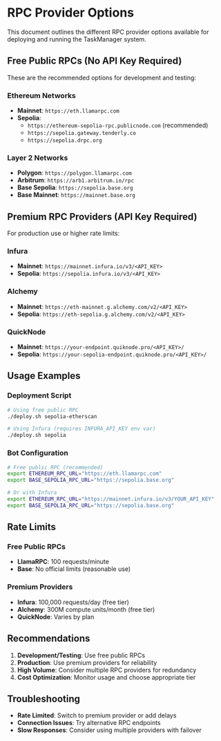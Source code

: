 # RPC Provider Options

This document outlines the different RPC provider options available for deploying and running the TaskManager system.

## Free Public RPCs (No API Key Required)

These are the recommended options for development and testing:

### Ethereum Networks
- **Mainnet**: `https://eth.llamarpc.com`
- **Sepolia**: 
  - `https://ethereum-sepolia-rpc.publicnode.com` (recommended)
  - `https://sepolia.gateway.tenderly.co`
  - `https://sepolia.drpc.org`

### Layer 2 Networks
- **Polygon**: `https://polygon.llamarpc.com`
- **Arbitrum**: `https://arb1.arbitrum.io/rpc`
- **Base Sepolia**: `https://sepolia.base.org`
- **Base Mainnet**: `https://mainnet.base.org`

## Premium RPC Providers (API Key Required)

For production use or higher rate limits:

### Infura
- **Mainnet**: `https://mainnet.infura.io/v3/<API_KEY>`
- **Sepolia**: `https://sepolia.infura.io/v3/<API_KEY>`

### Alchemy
- **Mainnet**: `https://eth-mainnet.g.alchemy.com/v2/<API_KEY>`
- **Sepolia**: `https://eth-sepolia.g.alchemy.com/v2/<API_KEY>`

### QuickNode
- **Mainnet**: `https://your-endpoint.quiknode.pro/<API_KEY>/`
- **Sepolia**: `https://your-sepolia-endpoint.quiknode.pro/<API_KEY>/`

## Usage Examples

### Deployment Script
```bash
# Using free public RPC
./deploy.sh sepolia-etherscan

# Using Infura (requires INFURA_API_KEY env var)
./deploy.sh sepolia
```

### Bot Configuration
```bash
# Free public RPC (recommended)
export ETHEREUM_RPC_URL="https://eth.llamarpc.com"
export BASE_SEPOLIA_RPC_URL="https://sepolia.base.org"

# Or with Infura
export ETHEREUM_RPC_URL="https://mainnet.infura.io/v3/YOUR_API_KEY"
export BASE_SEPOLIA_RPC_URL="https://sepolia.base.org"
```

## Rate Limits

### Free Public RPCs
- **LlamaRPC**: 100 requests/minute
- **Base**: No official limits (reasonable use)

### Premium Providers
- **Infura**: 100,000 requests/day (free tier)
- **Alchemy**: 300M compute units/month (free tier)
- **QuickNode**: Varies by plan

## Recommendations

1. **Development/Testing**: Use free public RPCs
2. **Production**: Use premium providers for reliability
3. **High Volume**: Consider multiple RPC providers for redundancy
4. **Cost Optimization**: Monitor usage and choose appropriate tier

## Troubleshooting

- **Rate Limited**: Switch to premium provider or add delays
- **Connection Issues**: Try alternative RPC endpoints
- **Slow Responses**: Consider using multiple providers with failover
